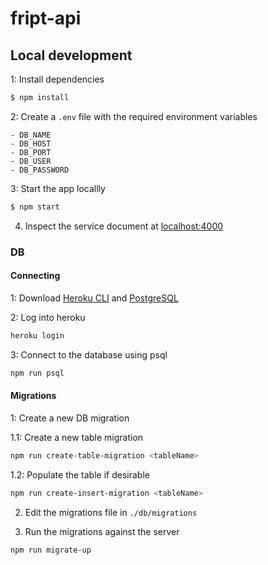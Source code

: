 # fript-api

## Local development

1: Install dependencies

```bash
$ npm install
```

2: Create a `.env` file with the required environment variables

```
- DB_NAME
- DB_HOST
- DB_PORT
- DB_USER
- DB_PASSWORD
```

3: Start the app locallly

```bash
$ npm start
```

4. Inspect the service document at [localhost:4000](http://localhost:4000)

### DB

#### Connecting

1: Download [Heroku CLI](https://devcenter.heroku.com/articles/heroku-command-line) and [PostgreSQL](https://www.postgresql.org/)

2: Log into heroku

```bash
heroku login
```

3: Connect to the database using psql

```bash
npm run psql
```

#### Migrations

1: Create a new DB migration

1.1: Create a new table migration

```bash
npm run create-table-migration <tableName>
```

1.2: Populate the table if desirable

```bash
npm run create-insert-migration <tableName>
```

2. Edit the migrations file in `./db/migrations`

3. Run the migrations against the server

```bash
npm run migrate-up
```
